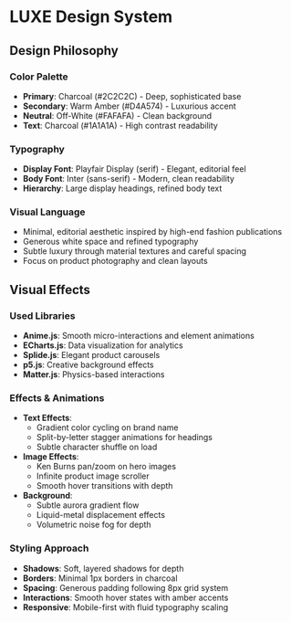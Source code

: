# LUXE Design System

## Design Philosophy

### Color Palette
- **Primary**: Charcoal (#2C2C2C) - Deep, sophisticated base
- **Secondary**: Warm Amber (#D4A574) - Luxurious accent
- **Neutral**: Off-White (#FAFAFA) - Clean background
- **Text**: Charcoal (#1A1A1A) - High contrast readability

### Typography
- **Display Font**: Playfair Display (serif) - Elegant, editorial feel
- **Body Font**: Inter (sans-serif) - Modern, clean readability
- **Hierarchy**: Large display headings, refined body text

### Visual Language
- Minimal, editorial aesthetic inspired by high-end fashion publications
- Generous white space and refined typography
- Subtle luxury through material textures and careful spacing
- Focus on product photography and clean layouts

## Visual Effects

### Used Libraries
- **Anime.js**: Smooth micro-interactions and element animations
- **ECharts.js**: Data visualization for analytics
- **Splide.js**: Elegant product carousels
- **p5.js**: Creative background effects
- **Matter.js**: Physics-based interactions

### Effects & Animations
- **Text Effects**: 
  - Gradient color cycling on brand name
  - Split-by-letter stagger animations for headings
  - Subtle character shuffle on load
- **Image Effects**:
  - Ken Burns pan/zoom on hero images
  - Infinite product image scroller
  - Smooth hover transitions with depth
- **Background**: 
  - Subtle aurora gradient flow
  - Liquid-metal displacement effects
  - Volumetric noise fog for depth

### Styling Approach
- **Shadows**: Soft, layered shadows for depth
- **Borders**: Minimal 1px borders in charcoal
- **Spacing**: Generous padding following 8px grid system
- **Interactions**: Smooth hover states with amber accents
- **Responsive**: Mobile-first with fluid typography scaling